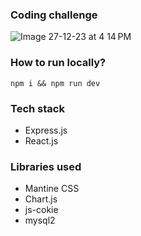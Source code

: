 ### Coding challenge
![Image 27-12-23 at 4 14 PM](https://github.com/henshalb/happy-bird/assets/50692376/0418f703-37b1-4cae-893b-b8814ae1c68f)

### How to run locally?
```
npm i && npm run dev
```

### Tech stack
- Express.js
- React.js

### Libraries used
- Mantine CSS
- Chart.js
- js-cokie
- mysql2
